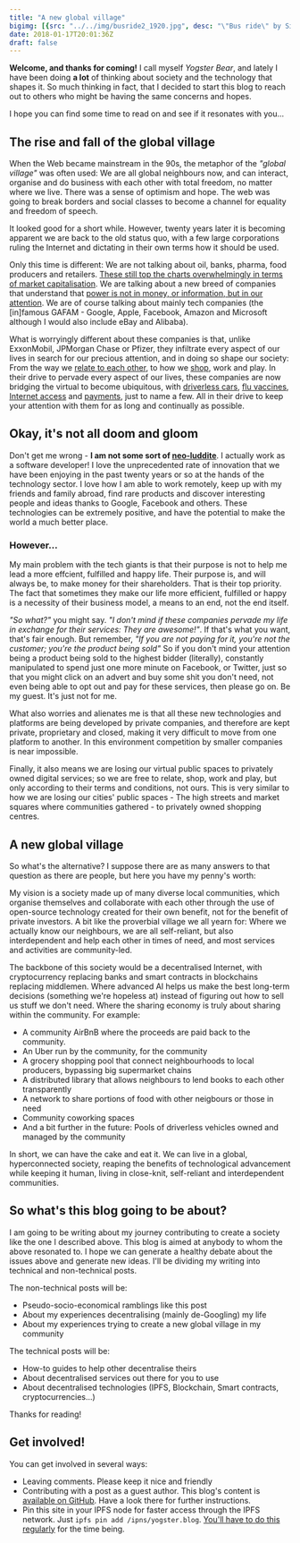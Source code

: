 ```yaml
---
title: "A new global village"
bigimg: [{src: "../../img/busride2_1920.jpg", desc: "\"Bus ride\" by Simon Stålenhag"}]
date: 2018-01-17T20:01:36Z
draft: false
---
```


**Welcome, and thanks for coming!** I call myself *Yogster Bear*, and lately I have been doing **a lot** of thinking about society and the technology that shapes it. So much thinking in fact, that I decided to start this blog to reach out to others who might be having the same concerns and hopes.

I hope you can find some time to read on and see if it resonates with you...

## The rise and fall of the global village

When the Web became mainstream in the 90s, the metaphor of the *"global village"* was often used: We are all global neighbours now, and can interact, organise and do business with each other with total freedom, no matter where we live. There was a sense of optimism and hope. The web was going to break borders and social classes to become a channel for equality and freedom of speech.

It looked good for a short while. However, twenty years later it is becoming apparent we are back to the old status quo, with a few large corporations ruling the Internet and dictating in their own terms how it should be used.

Only this time is different: We are not talking about oil, banks, pharma, food producers and retailers. [These still top the charts overwhelmingly in terms of market capitalisation][1]. We are talking about a new breed of companies that understand that [power is not in money, or information, but in our attention][4]. We are of course talking about mainly tech companies (the [in]famous GAFAM - Google, Apple, Facebook, Amazon and Microsoft although I would also include eBay and Alibaba).

What is worryingly different about these companies is that, unlike ExxonMobil, JPMorgan Chase or Pfizer, they infiltrate every aspect of our lives in search for our precious attention, and in doing so shape our society: From the way we [relate to each other][5], to how we [shop][6], work and play. In their drive to pervade every aspect of our lives, these companies are now bridging the virtual to become ubiquitous, with [driverless cars][7], [flu vaccines][8], [Internet access][9] and [payments][10], just to name a few. All in their drive to keep your attention with them for as long and continually as possible.

## Okay, it's not all doom and gloom

Don't get me wrong - **I am not some sort of [neo-luddite][2]**. I actually work as a software developer! I love the unprecedented rate of innovation that we have been enjoying in the past twenty years or so at the hands of the technology sector. I love how I am able to work remotely, keep up with my friends and family abroad, find rare products and discover interesting people and ideas thanks to Google, Facebook and others. These technologies can be extremely positive, and have the potential to make the world a much better place.

### However...

My main problem with the tech giants is that their purpose is not to help me lead a more effcient, fulfilled and happy life. Their purpose is, and will always be, to make money for their shareholders. That is their top priority. The fact that sometimes they make our life more efficient, fulfilled or happy is a necessity of their business model, a means to an end, not the end itself.

*"So what?"* you might say. *"I don't mind if these companies pervade my life in exchange for their services: They are awesome!"*. If that's what you want, that's fair enough. But remember,  *"If you are not paying for it, you're not the customer; you're the product being sold"* So if you don't mind your attention being a product being sold to the highest bidder (literally), constantly manipulated to spend just one more minute on Facebook, or Twitter, just so that you might click on an advert and buy some shit you don't need, not even being able to opt out and pay for these services, then please go on. Be my guest. It's just not for me.

What also worries and alienates me is that all these new technologies and platforms are being developed by private companies, and therefore are kept private, proprietary and closed, making it very difficult to move from one platform to another. In this environment competition by smaller companies is near impossible.

Finally, it also means we are losing our virtual public spaces to privately owned digital services; so we are free to relate, shop, work and play, but only according to their terms and conditions, not ours. This is very similar to how we are losing our cities' public spaces - The high streets and market squares where communities gathered - to privately owned shopping centres.

## A new global village

So what's the alternative? I suppose there are as many answers to that question as there are people, but here you have my penny's worth:

My vision is a society made up of many diverse local communities, which organise themselves and collaborate with each other through the use of open-source technology created for their own benefit, not for the benefit of private investors. A bit like the proverbial village we all yearn for: Where we actually know our neighbours, we are all self-reliant, but also interdependent and help each other in times of need, and most services and activities are community-led.

The backbone of this society would be a decentralised Internet, with cryptocurrency replacing banks and smart contracts in blockchains replacing middlemen. Where advanced AI helps us make the best long-term decisions (something we're hopeless at) instead of figuring out how to sell us stuff we don't need. Where the sharing economy is truly about sharing within the community. For example:

- A community AirBnB where the proceeds are paid back to the community.
- An Uber run by the community, for the community
- A grocery shopping pool that connect neighbourhoods to local producers, bypassing big supermarket chains
- A distributed library that allows neighbours to lend books to each other transparently
- A network to share portions of food with other neigbours or those in need
- Community coworking spaces
- And a bit further in the future: Pools of driverless vehicles owned and managed by the community

In short, we can have the cake and eat it. We can live in a global, hyperconnected society, reaping the benefits of technological advancement while keeping it human, living in close-knit, self-reliant and interdependent communities.

## So what's this blog going to be about?

I am going to be writing about my journey contributing to create a society like the one I described above. This blog is aimed at anybody to whom the above resonated to. I hope we can generate a healthy debate about the issues above and generate new ideas. I'll be dividing my writing into technical and non-technical posts.

The non-technical posts will be:

- Pseudo-socio-economical ramblings like this post
- About my experiences decentralising (mainly de-Googling) my life
- About my experiences trying to create a new global village in my community

The technical posts will be:

- How-to guides to help other decentralise theirs
- About decentralised services out there for you to use
- About decentralised technologies (IPFS, Blockchain, Smart contracts, cryptocurrencies...)

Thanks for reading!

## Get involved!

You can get involved in several ways:

- Leaving comments. Please keep it nice and friendly
- Contributing with a post as a guest author. This blog's content is [available on GitHub][3]. Have a look there for further instructions.
- Pin this site in your IPFS node for faster access through the IPFS network. Just `ipfs pin add /ipns/yogster.blog`. [You'll have to do this regularly][11] for the time being.

[1]: https://www.forbes.com/global2000/list/#tab:overall
[2]: https://en.wikipedia.org/wiki/Neo-Luddism
[3]: https://github.com/yogster/blog
[4]: https://markmanson.net/attention
[5]: http://www.convinceandconvert.com/social-media-tools/social-media-pretend-friends-and-the-lie-of-false-intimacy/
[6]: https://www.forbes.com/sites/ianaltman/2015/10/27/what-amazon-is-doing-to-small-businesses/#73465e9e52d4
[7]: https://www.wired.com/story/waymo-google-arizona-phoenix-driverless-self-driving-cars/
[8]: https://www.wired.co.uk/article/vaccitech-universal-flu-vaccine-oxford-series-a-funding
[9]: https://www.wsj.com/articles/facebooks-free-internet-access-program-in-developing-countries-provokes-backlash-1443119580
[10]: https://techcrunch.com/2016/09/12/messenger-bot-payments/
[11]: https://discuss.ipfs.io/t/can-ipns-addresses-be-pinned/1197